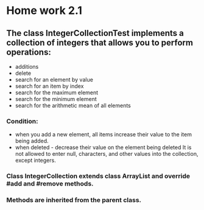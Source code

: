 # Home work 2.1 #
## The class IntegerCollectionTest implements a collection of integers that allows you to perform operations: ##
- additions
- delete
- search for an element by value
- search for an item by index
- search for the maximum element
- search for the minimum element
- search for the arithmetic mean of all elements
### Condition: ###
- when you add a new element, all items increase their value to the item being added.
- when deleted - decrease their value on the element being deleted
It is not allowed to enter null, characters, and other values into the collection, except integers.

### Class IntegerCollection extends class ArrayList and override #add and #remove methods.
### Methods are inherited from the parent class.

